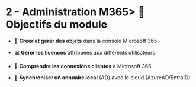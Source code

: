 # 2 -  Administration M365> 🎯 **Objectifs du module**
- 👤 **Créer et gérer des objets** dans la console Microsoft 365



- **📊 Gérer les licences** attribuées aux différents utilisateurs



- 🔐 **Comprendre les connexions clientes** à Microsoft 365



- 🔄 **Synchroniser un annuaire local** (AD) avec le cloud (AzureAD/EntraID)
